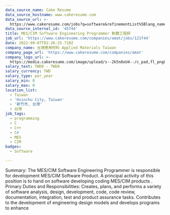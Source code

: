 ```yaml
---
data_source_name: Cake Resume
data_source_hostname: www.cakeresume.com
data_source_url: >-
  https://www.cakeresume.com/jobs?q=software&refinementList%5Blang_name%5D%5B0%5D=English&refinementList%5Bsalary_type%5D=per_year&range%5Bsalary_range%5D%5Bmin%5D=1000000&page=2
data_source_internal_id: '45744'
title: MES/CIM Software Engineering Programmer 軟體工程師
job_url: 'https://www.cakeresume.com/companies/amat/jobs/121f44'
date: 2022-09-07T02:26:25.710Z
company_name: 台灣應用材料 Applied Materials Taiwan
company_page_url: 'https://www.cakeresume.com/companies/amat'
company_logo_url: >-
  https://media.cakeresume.com/image/upload/s--2k5n8oU4--/c_pad,fl_png8,h_200,w_200/v1660726541/smmejxun3qvfz9mozepa.png
salary_text: TWD0 - TWD0
salary_currency: TWD
salary_type: per_year
salary_min: 0
salary_max: 0
location_list:
  - Taiwan
  - 'Hsinchu City, Taiwan'
  - '新竹市, 台灣'
  - 台灣
job_tags:
  - programming
  - C
  - C++
  - C#
  - MES
  - CIM
badges:
  - Software

---
```


Summary: The MES/CIM Software Engineering Programmer is responsible for development MES/CIM Software Product. A principal activity of this position is to hand on software developing coding MES/CIM products . Primary Duties and Responsibilities: Creates, plans, and performs a variety of software analysis, design, development, code, code review, documentation, integration, test and product assurance tasks. Contributes to the development of engineering design models and develops programs to enhance